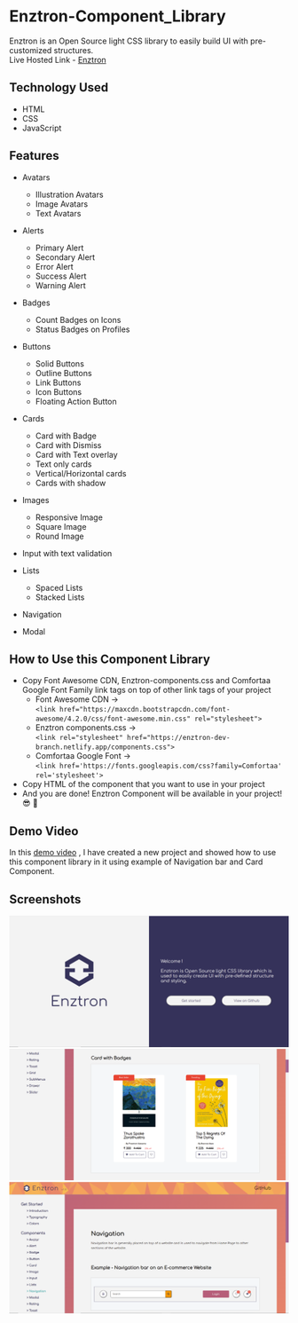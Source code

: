 # Enztron-Component_Library
Enztron is an Open Source light CSS library to easily build UI with pre-customized structures. \
Live Hosted Link - [Enztron](https://enztron-dev-branch.netlify.app)

## Technology Used 
- HTML
- CSS
- JavaScript


## Features
- Avatars
  - Illustration Avatars
  - Image Avatars
  - Text Avatars
  
- Alerts
  - Primary Alert
  - Secondary Alert
  - Error Alert
  - Success Alert
  - Warning Alert

- Badges
  - Count Badges on Icons
  - Status Badges on Profiles

- Buttons
  - Solid Buttons
  - Outline Buttons
  - Link Buttons
  - Icon Buttons
  - Floating Action Button
  
- Cards
  - Card with Badge
  - Card with Dismiss
  - Card with Text overlay
  - Text only cards
  - Vertical/Horizontal cards 
  - Cards with shadow
  
- Images
  - Responsive Image
  - Square Image
  - Round Image

- Input with text validation

- Lists
  - Spaced Lists
  - Stacked Lists

- Navigation

- Modal


## How to Use this Component Library
- Copy Font Awesome CDN, Enztron-components.css and Comfortaa Google Font Family link tags on top of other link tags of your project 
  - Font Awesome CDN        -> <br /> ```<link href="https://maxcdn.bootstrapcdn.com/font-awesome/4.2.0/css/font-awesome.min.css" rel="stylesheet">``` <br />
  - Enztron components.css  -> <br /> ```<link rel="stylesheet" href="https://enztron-dev-branch.netlify.app/components.css">``` <br />
  - Comfortaa Google Font   -> <br /> ```<link href='https://fonts.googleapis.com/css?family=Comfortaa' rel='stylesheet'>``` <br />
- Copy HTML of the component that you want to use in your project
- And you are done! Enztron Component will be available in your project! :sunglasses: 🥳


## Demo Video
In this [demo video](https://github.com/Naman-Saxena1/Enztron-Component_Library/blob/development/Videos/Enztron%20Demo.mp4)
, I have created a new project and showed how to use this component library in it using example of Navigation bar and Card Component.


## Screenshots
![](https://github.com/Naman-Saxena1/Enztron-Component_Library/blob/development/Icons-and-Images/Screenshots/Screenshot-1.PNG)
![](https://github.com/Naman-Saxena1/Enztron-Component_Library/blob/development/Icons-and-Images/Screenshots/Screenshot-2.PNG)
![](https://github.com/Naman-Saxena1/Enztron-Component_Library/blob/development/Icons-and-Images/Screenshots/Screenshot-3.PNG)
